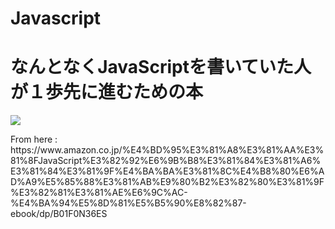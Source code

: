# Javascript
<h1>なんとなくJavaScriptを書いていた人が１歩先に進むための本</h1>
<img src="https://images-fe.ssl-images-amazon.com/images/I/41tHKtRq3%2BL.jpg">
<p>From here : https://www.amazon.co.jp/%E4%BD%95%E3%81%A8%E3%81%AA%E3%81%8FJavaScript%E3%82%92%E6%9B%B8%E3%81%84%E3%81%A6%E3%81%84%E3%81%9F%E4%BA%BA%E3%81%8C%E4%B8%80%E6%AD%A9%E5%85%88%E3%81%AB%E9%80%B2%E3%82%80%E3%81%9F%E3%82%81%E3%81%AE%E6%9C%AC-%E4%BA%94%E5%8D%81%E5%B5%90%E8%82%87-ebook/dp/B01F0N36ES </p>
